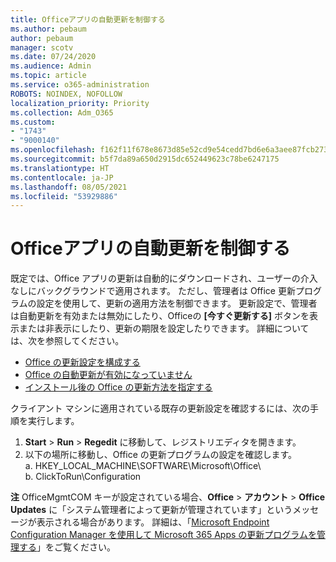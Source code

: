 ```yaml
---
title: Officeアプリの自動更新を制御する
ms.author: pebaum
author: pebaum
manager: scotv
ms.date: 07/24/2020
ms.audience: Admin
ms.topic: article
ms.service: o365-administration
ROBOTS: NOINDEX, NOFOLLOW
localization_priority: Priority
ms.collection: Adm_O365
ms.custom:
- "1743"
- "9000140"
ms.openlocfilehash: f162f11f678e8673d85e52cd9e54cedd7bd6e6a3aee87fcb2731a06d2698ea6a
ms.sourcegitcommit: b5f7da89a650d2915dc652449623c78be6247175
ms.translationtype: HT
ms.contentlocale: ja-JP
ms.lasthandoff: 08/05/2021
ms.locfileid: "53929886"
---
```

# <a name="control-automatic-updates-for-office-apps"></a>Officeアプリの自動更新を制御する

既定では、Office アプリの更新は自動的にダウンロードされ、ユーザーの介入なしにバックグラウンドで適用されます。 ただし、管理者は Office 更新プログラムの設定を使用して、更新の適用方法を制御できます。 更新設定で、管理者は自動更新を有効または無効にしたり、Officeの **[今すぐ更新する]** ボタンを表示または非表示にしたり、更新の期限を設定したりできます。 詳細については、次を参照してください。

- [Office の更新設定を構成する](https://docs.microsoft.com/deployoffice/configure-update-settings-for-office-365-proplus)  
- [Office の自動更新が有効になっていません](https://support.microsoft.com/help/2753538/automatic-updating-for-office-2013-and-office-2016-click-to-run-is-not)  
- [インストール後の Office の更新方法を指定する](https://docs.microsoft.com/deployoffice/configuration-options-for-the-office-2016-deployment-tool#updates-element)

クライアント マシンに適用されている既存の更新設定を確認するには、次の手順を実行します。

1. **Start** > **Run** > **Regedit** に移動して、レジストリエディタを開きます。
2. 以下の場所に移動し、Office の更新プログラムの設定を確認します。  
    a.  HKEY_LOCAL_MACHINE\SOFTWARE\Microsoft\Office\  
    b.  ClickToRun\Configuration

**注** OfficeMgmtCOM キーが設定されている場合、**Office** > **アカウント** > **Office Updates** に「システム管理者によって更新が管理されています」というメッセージが表示される場合があります。 詳細は、「[Microsoft Endpoint Configuration Manager を使用して Microsoft 365 Apps の更新プログラムを管理する](https://docs.microsoft.com/deployoffice/manage-updates-to-office-365-proplus-with-system-center-configuration-manager#method-1-use-office-deployment-tool-to-enable-office-365-clients-to-receive-updates-from-configuration-manager)」をご覧ください。  